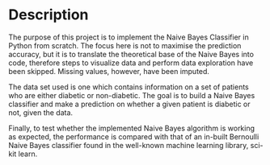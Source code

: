# Description
The purpose of this project is to implement the Naive Bayes Classifier in Python from scratch.
The focus here is not to maximise the prediction accuracy, but it is to translate the theoretical base of the Naive Bayes into code, therefore steps to visualize data and perform data exploration have been skipped. Missing values, however, have been imputed.

The data set used is one which contains information on a set of patients who are either diabetic or non-diabetic. The goal is to build a Naive Bayes classifier and make a prediction on whether a given patient is diabetic or not, given the data.

Finally, to test whether the implemented Naive Bayes algorithm is working as expected, the performance is compared with that of an in-built Bernoulli Naive Bayes classifier found in the well-known machine learning library, sci-kit learn.

